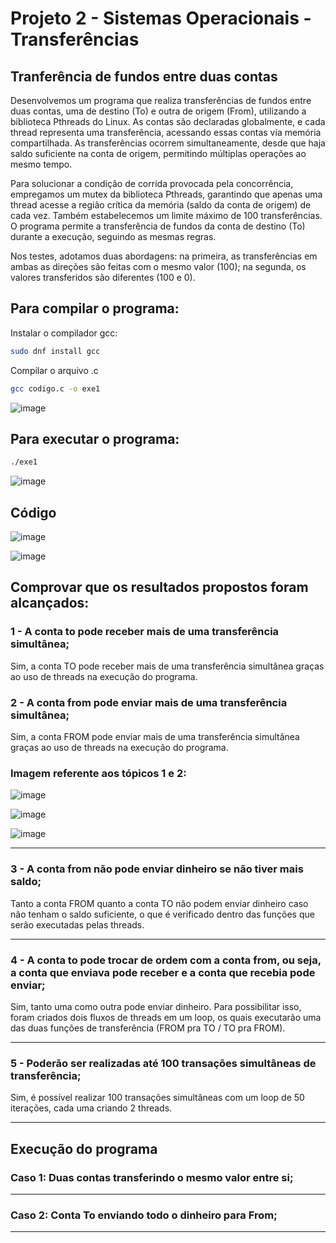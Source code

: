 # Projeto 2 - Sistemas Operacionais - Transferências
## Tranferência de fundos entre duas contas

Desenvolvemos um programa que realiza transferências de fundos entre duas contas, uma de destino (To) e outra de origem (From), utilizando a biblioteca Pthreads do Linux. As contas são declaradas globalmente, e cada thread representa uma transferência, acessando essas contas via memória compartilhada. As transferências ocorrem simultaneamente, desde que haja saldo suficiente na conta de origem, permitindo múltiplas operações ao mesmo tempo.

Para solucionar a condição de corrida provocada pela concorrência, empregamos um mutex da biblioteca Pthreads, garantindo que apenas uma thread acesse a região crítica da memória (saldo da conta de origem) de cada vez. Também estabelecemos um limite máximo de 100 transferências. O programa permite a transferência de fundos da conta de destino (To) durante a execução, seguindo as mesmas regras.

Nos testes, adotamos duas abordagens: na primeira, as transferências em ambas as direções são feitas com o mesmo valor (100); na segunda, os valores transferidos são diferentes (100 e 0).


## Para compilar o programa: 
Instalar o compilador gcc:
```bash
sudo dnf install gcc
```
Compilar o arquivo .c
```bash
gcc codigo.c -o exe1
```
![image](https://github.com/MaracujaDoMack/Sistemas-Operacionais-04G/assets/162309148/158c74a3-0073-4879-b3ce-f1909090f5dd)


## Para executar o programa:
```bash
./exe1
```
![image](https://github.com/MaracujaDoMack/Sistemas-Operacionais-04G/assets/162309148/f0d10691-9a76-42e4-8663-b96bad6dbec3)

## Código

![image](https://github.com/MaracujaDoMack/Sistemas-Operacionais-04G/assets/162309148/8f6d5358-911a-4b3b-ada7-f988b3506d06)

![image](https://github.com/MaracujaDoMack/Sistemas-Operacionais-04G/assets/162309148/67551a50-fcd9-4797-a80c-6c3bdd7d6dfc)


## Comprovar que os resultados propostos foram alcançados:

### 1 - A conta to pode receber mais de uma transferência simultânea;

Sim, a conta TO pode receber mais de uma transferência simultânea graças ao uso de threads na execução do programa. 

### 2 - A conta from pode enviar mais de uma transferência simultânea;

Sim, a conta FROM pode enviar mais de uma transferência simultânea graças ao uso de threads na execução do programa.

### Imagem referente aos tópicos 1 e 2:

![image](https://github.com/MaracujaDoMack/Sistemas-Operacionais-04G/assets/162309148/30e7e56a-7203-42c3-a840-2016b1be39a8)

![image](https://github.com/MaracujaDoMack/Sistemas-Operacionais-04G/assets/162309148/5f6aa653-edf7-4ec6-98e9-0ab3ba03c1d3)

![image](https://github.com/MaracujaDoMack/Sistemas-Operacionais-04G/assets/162309148/12e7db9f-d524-44b1-afd9-4acce8846a4c)


---------------------
### 3 -  A conta from não pode enviar dinheiro se não tiver mais saldo;

Tanto a conta FROM quanto a conta TO não podem enviar dinheiro caso não tenham o saldo suficiente, o que é verificado dentro das funções que serão executadas pelas threads.

-------------------
### 4 - A conta to pode trocar de ordem com a conta from, ou seja, a conta que enviava pode receber e a conta que recebia pode enviar;

Sim, tanto uma como outra pode enviar dinheiro. Para possibilitar isso, foram criados dois fluxos de threads em um loop, os quais executarão uma das duas funções de transferência (FROM pra TO / TO pra FROM).

------------------
### 5 - Poderão ser realizadas até 100 transações simultâneas de transferência;

Sim, é possível realizar 100 transações simultâneas com um loop de 50 iterações, cada uma criando 2 threads.

----------------
## Execução do programa
### Caso 1: Duas contas transferindo o mesmo valor entre si;
------------
### Caso 2: Conta To enviando todo o dinheiro para From;
------------------------

